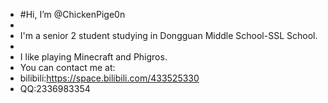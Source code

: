 - #Hi, I’m @ChickenPige0n
- 
- I'm a senior 2 student studying in Dongguan Middle School-SSL School.
-
- I like playing Minecraft and Phigros.
- You can contact me at:
- bilibili:https://space.bilibili.com/433525330
- QQ:2336983354
